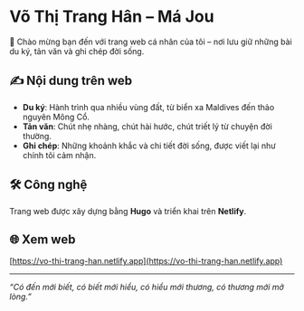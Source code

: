 # Võ Thị Trang Hân – Má Jou

🌸 Chào mừng bạn đến với trang web cá nhân của tôi – nơi lưu giữ những bài du ký, tản văn và ghi chép đời sống.

## ✍️ Nội dung trên web
- **Du ký**: Hành trình qua nhiều vùng đất, từ biển xa Maldives đến thảo nguyên Mông Cổ.
- **Tản văn**: Chút nhẹ nhàng, chút hài hước, chút triết lý từ chuyện đời thường.
- **Ghi chép**: Những khoảnh khắc và chi tiết đời sống, được viết lại như chính tôi cảm nhận.

## 🛠 Công nghệ
Trang web được xây dựng bằng **Hugo** và triển khai trên **Netlify**.

## 🌐 Xem web
[https://vo-thi-trang-han.netlify.app](https://vo-thi-trang-han.netlify.app)

---
*“Có đến mới biết, có biết mới hiểu, có hiểu mới thương, có thương mới mở lòng.”*
